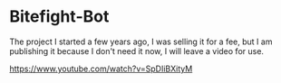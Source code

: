 # Bitefight-Bot


The project I started a few years ago, I was selling it for a fee, but I am publishing it because I don't need it now, I will leave a video for use.

https://www.youtube.com/watch?v=SpDIiBXityM
